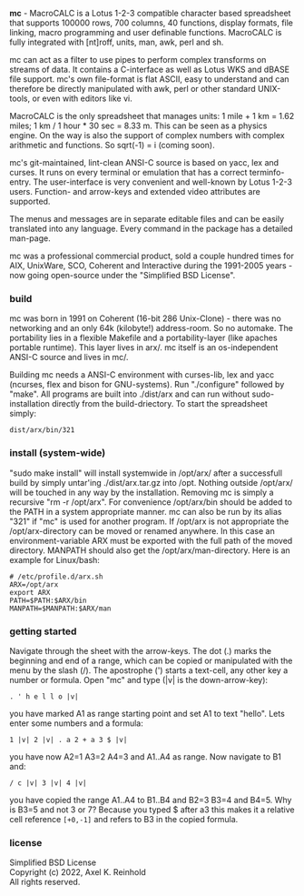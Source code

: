 **mc** - MacroCALC is a Lotus 1-2-3 compatible character based spreadsheet that
supports 100000 rows, 700 columns, 40 functions, display formats, file
linking, macro programming and user definable functions. MacroCALC is fully
integrated with [nt]roff, units, man, awk, perl and sh.

mc can act as a filter to use pipes to perform complex transforms on streams of data.
It contains a C-interface as well as Lotus WKS and dBASE file support.
mc's own file-format is flat ASCII, easy to understand and can therefore be directly
manipulated with awk, perl or other standard UNIX-tools, or even with editors like vi.

MacroCALC is the only spreadsheet that manages units: 1 mile + 1 km = 1.62 miles;
1 km / 1 hour * 30 sec = 8.33 m. This can be seen as a physics engine.
On the way is also the support of complex numbers with complex arithmetic
and functions. So sqrt(-1) = i (coming soon).

mc's git-maintained, lint-clean ANSI-C source is based on yacc, lex and curses.
It runs on every terminal or emulation that has a correct terminfo-entry.
The user-interface is very convenient and well-known by Lotus 1-2-3 users.
Function- and arrow-keys and extended video attributes are supported.

The menus and messages are in separate editable files and
can be easily translated into any language.
Every command in the package has a detailed man-page.

mc was a professional commercial product, sold a couple hundred times for AIX,
UnixWare, SCO, Coherent and Interactive during the 1991-2005 years - now going
open-source under the "Simplified BSD License".

### build

mc was born in 1991 on Coherent (16-bit 286 Unix-Clone) - there was no
networking and an only 64k (kilobyte!) address-room. So no automake.
The portability lies in a flexible Makefile and a portability-layer
(like apaches portable runtime). This layer lives in arx/.
mc itself is an os-independent ANSI-C source and lives in mc/.

Building mc needs a ANSI-C environment with curses-lib, lex and yacc
(ncurses, flex and bison for GNU-systems).
Run "./configure" followed by "make".
All programs are built into ./dist/arx and can run without sudo-installation
directly from the build-driectory. To start the spreadsheet simply:

    dist/arx/bin/321

### install (system-wide)

"sudo make install" will install systemwide in /opt/arx/ after a successfull
build by simply untar'ing ./dist/arx.tar.gz into /opt.
Nothing outside /opt/arx/ will be touched in any way by the installation.
Removing mc is simply a recursive "rm -r /opt/arx".
For convenience /opt/arx/bin should be added to the PATH in a system appropriate manner.
mc can also be run by its alias "321" if "mc" is used for another program.
If /opt/arx is not appropriate the /opt/arx-directory can be moved or renamed anywhere.
In this case an environment-variable ARX must be exported with the full path of the moved directory.
MANPATH should also get the /opt/arx/man-directory.
Here is an example for Linux/bash:

    # /etc/profile.d/arx.sh
    ARX=/opt/arx
    export ARX
    PATH=$PATH:$ARX/bin
    MANPATH=$MANPATH:$ARX/man

### getting started

Navigate through the sheet with the arrow-keys. The dot (.) marks the
beginning and end of a range, which can be copied or manipulated with the
menu by the slash (/). The apostrophe (') starts a text-cell, any other
key a number or formula. Open "mc" and type (|v| is the down-arrow-key):

    . ' h e l l o |v|  

you have marked A1 as range starting point and set A1 to text "hello".
Lets enter some numbers and a formula:

    1 |v| 2 |v| . a 2 + a 3 $ |v|  

you have now A2=1 A3=2 A4=3 and A1..A4 as range. Now navigate to B1 and:

    / c |v| 3 |v| 4 |v|  

you have copied the range A1..A4 to B1..B4 and B2=3 B3=4 and B4=5.
Why is B3=5 and not 3 or 7? Because you typed $ after a3 this makes it
a relative cell reference `[+0,-1]` and refers to B3 in the copied formula.

### license

Simplified BSD License  
Copyright (c) 2022, Axel K. Reinhold  
All rights reserved.  
